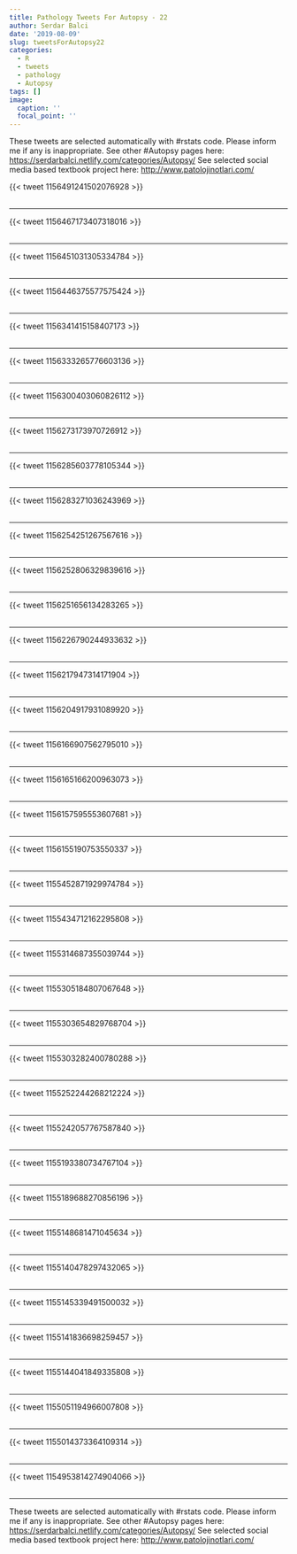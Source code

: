 ```yaml
---
title: Pathology Tweets For Autopsy - 22
author: Serdar Balci
date: '2019-08-09'
slug: tweetsForAutopsy22
categories:
  - R
  - tweets
  - pathology
  - Autopsy
tags: []
image:
  caption: ''
  focal_point: ''
---
```



These tweets are selected automatically with #rstats code. Please inform me if any is inappropriate.
See other #Autopsy pages here: https://serdarbalci.netlify.com/categories/Autopsy/ 
See selected social media based textbook project here: http://www.patolojinotlari.com/

{{< tweet 1156491241502076928 >}}
<br>
<br>
<hr>
{{< tweet 1156467173407318016 >}}
<br>
<br>
<hr>
{{< tweet 1156451031305334784 >}}
<br>
<br>
<hr>
{{< tweet 1156446375577575424 >}}
<br>
<br>
<hr>
{{< tweet 1156341415158407173 >}}
<br>
<br>
<hr>
{{< tweet 1156333265776603136 >}}
<br>
<br>
<hr>
{{< tweet 1156300403060826112 >}}
<br>
<br>
<hr>
{{< tweet 1156273173970726912 >}}
<br>
<br>
<hr>
{{< tweet 1156285603778105344 >}}
<br>
<br>
<hr>
{{< tweet 1156283271036243969 >}}
<br>
<br>
<hr>
{{< tweet 1156254251267567616 >}}
<br>
<br>
<hr>
{{< tweet 1156252806329839616 >}}
<br>
<br>
<hr>
{{< tweet 1156251656134283265 >}}
<br>
<br>
<hr>
{{< tweet 1156226790244933632 >}}
<br>
<br>
<hr>
{{< tweet 1156217947314171904 >}}
<br>
<br>
<hr>
{{< tweet 1156204917931089920 >}}
<br>
<br>
<hr>
{{< tweet 1156166907562795010 >}}
<br>
<br>
<hr>
{{< tweet 1156165166200963073 >}}
<br>
<br>
<hr>
{{< tweet 1156157595553607681 >}}
<br>
<br>
<hr>
{{< tweet 1156155190753550337 >}}
<br>
<br>
<hr>
{{< tweet 1155452871929974784 >}}
<br>
<br>
<hr>
{{< tweet 1155434712162295808 >}}
<br>
<br>
<hr>
{{< tweet 1155314687355039744 >}}
<br>
<br>
<hr>
{{< tweet 1155305184807067648 >}}
<br>
<br>
<hr>
{{< tweet 1155303654829768704 >}}
<br>
<br>
<hr>
{{< tweet 1155303282400780288 >}}
<br>
<br>
<hr>
{{< tweet 1155252244268212224 >}}
<br>
<br>
<hr>
{{< tweet 1155242057767587840 >}}
<br>
<br>
<hr>
{{< tweet 1155193380734767104 >}}
<br>
<br>
<hr>
{{< tweet 1155189688270856196 >}}
<br>
<br>
<hr>
{{< tweet 1155148681471045634 >}}
<br>
<br>
<hr>
{{< tweet 1155140478297432065 >}}
<br>
<br>
<hr>
{{< tweet 1155145339491500032 >}}
<br>
<br>
<hr>
{{< tweet 1155141836698259457 >}}
<br>
<br>
<hr>
{{< tweet 1155144041849335808 >}}
<br>
<br>
<hr>
{{< tweet 1155051194966007808 >}}
<br>
<br>
<hr>
{{< tweet 1155014373364109314 >}}
<br>
<br>
<hr>
{{< tweet 1154953814274904066 >}}
<br>
<br>
<hr>


These tweets are selected automatically with #rstats code. Please inform me if any is inappropriate.
See other #Autopsy pages here: https://serdarbalci.netlify.com/categories/Autopsy/ 
See selected social media based textbook project here: http://www.patolojinotlari.com/
